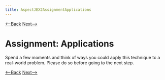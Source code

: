 ```yaml
---
title: AspectJEX2AssignmentApplications
---
```

[<--Back](AspectJEX2ApplyYourself) [Next-->](AspectJEX2ApplicationsOfFieldManipulationInterception)

# Assignment: Applications
Spend a few moments and think of ways you could apply this technique to a real-world problem. Please do so before going to the next step.

[<--Back](AspectJEX2ApplyYourself) [Next-->](AspectJEX2ApplicationsOfFieldManipulationInterception)
